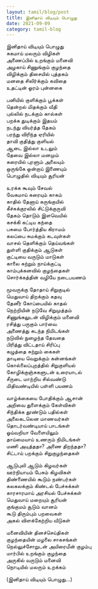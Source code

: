 ```yaml
---
layout: tamil/blog/post
title: இனிதாய் விடியும் பொழுது
date: 2021-09-09
category: tamil-blog
---
```


இனிதாய் விடியும் பொழுது <br/>
சுகமாய் மலரும் விழிகள் <br/>
அணைப்பில் உறங்கும் மனைவி <br/>
அழகாய் சிணுங்கும் குழந்தை <br/>
விழிக்கும் திசையில் புத்தகம் <br/>
மனதை சிலிர்க்கும் கவிதை <br/>
உதட்டின் ஓரம் புன்னகை

பனியில் குளிக்கும் பூக்கள் <br/>
தென்றல் மிதக்கும் வீதி <br/>
புல்லில் நடக்கும் கால்கள் <br/>
பறக்க துடிக்கும் இதயம் <br/>
நடந்து வியர்த்த தேகம் <br/>
பரந்து விரிந்த ஏரியில் <br/>
தாவி குதித்து குளியல் <br/>
ஆடை இல்லா உடலும் <br/>
தேவை இல்லா மனமும் <br/>
கரையில் புரளும் அலையும் <br/>
ஒருங்கே ஒன்றாய் இணையும் <br/>
பொழுதில் விடியும் சூரியன்

உரக்க கூவும் சேவல் <br/>
வேகமாய் கரையும் காகம் <br/>
காதில் தேனாய் கருங்குயில் <br/>
கீச்சுக்குரலில் சிட்டுக்குருவி <br/>
தேகம் தொடும் இளவெயில் <br/>
கசக்கி கட்டிய கந்தை <br/>
பசுமை போர்த்திய கிராமம் <br/>
கலப்பை சுமக்கும் கடவுள்கள் <br/>
வாசல் தெளிக்கும் தெய்வங்கள் <br/>
துள்ளி குதிக்கும் ஆடுகள் <br/>
குட்டியை வருடும் மாடுகள் <br/>
காலை சுற்றும் நாய்க்குட்டி <br/>
காம்புக்கனவில் குழந்தைகள் <br/>
சொர்க்கத்தின் வழியே நடைபயணம்

மூவருக்கு தோதாய் சிறுகுடில் <br/>
மெதுவாய் திறக்கும் கதவு <br/>
தேனீர் கோப்பையில் காதல் <br/>
நெற்றியின் நடுவே சிறுமுத்தம் <br/>
சிணுங்கலுடன் விழிக்கும் மனைவி <br/>
ரசித்து பருகும் பார்வை <br/>
அணைத்து கடந்த நிமிடங்கள் <br/>
நடுவில் நுழைந்த தேவதை <br/>
பிரித்து விட்டதாய் சிரிப்பு <br/>
கழுத்தை சுற்றும் கைகள் <br/>
தாடியை வெறுக்கும் கன்னங்கள் <br/>
கொல்லைப்புறத்தில் சிறுகுளியல் <br/>
கோழிக்குஞ்சுகளுடன் உரையாடல் <br/>
சீருடை மாற்றிய சில்வண்டு <br/>
மிதிவண்டியில் பள்ளி பயணம்

வாழ்க்கையை போதிக்கும் ஆசான் <br/>
அறிவை துளைக்கும் கேள்விகள் <br/>
சிந்திக்க தூண்டும் பதில்கள் <br/>
அலைகடலென மாணவர்கள் <br/>
தொடர்வண்டியாய் பாடங்கள் <br/>
ஓய்வறியா வேளையிலும் <br/>
தாய்மையாய் உணரும் நிமிடங்கள் <br/>
மணி அடித்ததா? அணை திறந்ததா? <br/>
சிட்டாய் பறக்கும் சிறுகுழந்தைகள்

ஆடுபுலி ஆடும் கிழவர்கள் <br/>
ஊர்நியாயம் பேசும் கிழவிகள் <br/>
திண்ணையில் கூடும் நண்பர்கள் <br/>
கலகலக்கும் கிண்டல் பேச்சுக்கள் <br/>
காரசாரமாய் அரசியல் பேச்சுக்கள் <br/>
மெதுவாய் மறையும் சூரியன் <br/>
குங்குமம் சூடும் வானம் <br/>
கூடு திரும்பும் பறவைகள் <br/>
அகல் விளக்கேற்றிய வீடுகள்

மனைவியின் தினச்செய்திகள் <br/>
குழந்தையின் மழலை சாகசங்கள் <br/>
நெல்லுச்சோறுடன் அயிரைமீன் குழம்பு <br/>
மார்பில் உறங்கும் குழந்தை <br/>
அருகில் வருடும் மனைவி <br/>
நொடியில் மலரும் உறக்கம்

(இனிதாய் விடியும் பொழுது...)
